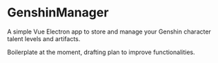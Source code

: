 # GenshinManager
A simple Vue Electron app to store and manage your Genshin character talent levels and artifacts.

Boilerplate at the moment, drafting plan to improve functionalities.
